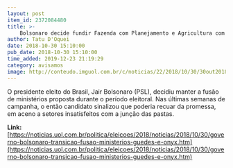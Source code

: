 ```yaml
---
layout: post
item_id: 2372084480
title: >-
    Bolsonaro decide fundir Fazenda com Planejamento e Agricultura com Ambiente
author: Tatu D'Oquei
date: 2018-10-30 15:10:00
pub_date: 2018-10-30 15:10:00
time_added: 2019-12-23 21:19:29
category: avisamos
image: http://conteudo.imguol.com.br/c/noticias/22/2018/10/30/30out2018---o-deputado-onyx-lorenzoni-gustavo-bebianno-ex-presidente-do-psl-e-paulo-guedes-futuro-ministro-durante-entrevista-coletiva-no-jardim-botanico-apos-reuniao-com-jair-bolsonaro-1540927927743_956x500.jpg
---
```


O presidente eleito do Brasil, Jair Bolsonaro (PSL), decidiu manter a fusão de ministérios proposta durante o período eleitoral. Nas últimas semanas de campanha, o então candidato sinalizou que poderia recuar da promessa, em aceno a setores insatisfeitos com a junção das pastas.

**Link:** [https://noticias.uol.com.br/politica/eleicoes/2018/noticias/2018/10/30/governo-bolsonaro-transicao-fusao-ministerios-guedes-e-onyx.htm](https://noticias.uol.com.br/politica/eleicoes/2018/noticias/2018/10/30/governo-bolsonaro-transicao-fusao-ministerios-guedes-e-onyx.htm)

